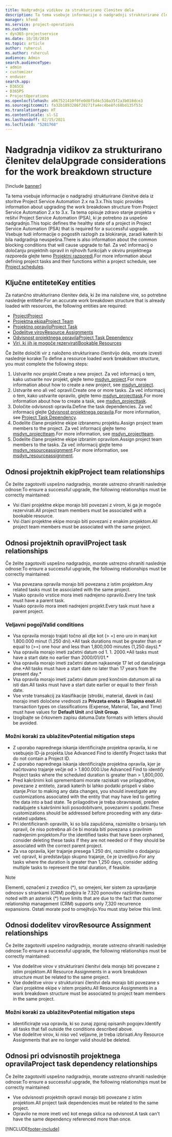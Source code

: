 ```yaml
---
title: Nadgradnja vidikov za strukturirano členitev dela
description: Ta tema vsebuje informacije o nadgradnji strukturirane členitve dela iz storitve Project Service Automation 2.x na 3.x.
manager: kfend
ms.service: project-operations
ms.custom:
- dyn365-projectservice
ms.date: 10/18/2019
ms.topic: article
author: ruhercul
ms.author: ruhercul
audience: Admin
search.audienceType:
- admin
- customizer
- enduser
search.app:
- D365CE
- D365PS
- ProjectOperations
ms.openlocfilehash: a067521410f0fe0d8f5d4c510a35f2a3b018dce3
ms.sourcegitcommit: fa32b1893286f20271fa4ec4be8fc68bd135f53c
ms.translationtype: HT
ms.contentlocale: sl-SI
ms.lasthandoff: 02/15/2021
ms.locfileid: "5281768"
---
```

# <a name="upgrade-considerations-for-the-work-breakdown-structure"></a><span data-ttu-id="1681a-103">Nadgradnja vidikov za strukturirano členitev dela</span><span class="sxs-lookup"><span data-stu-id="1681a-103">Upgrade considerations for the work breakdown structure</span></span>

[!include [banner](../includes/psa-now-project-operations.md)]

<span data-ttu-id="1681a-104">Ta tema vsebuje informacije o nadgradnji strukturirane členitve dela iz storitve Project Service Automation 2.x na 3.x.</span><span class="sxs-lookup"><span data-stu-id="1681a-104">This topic provides information about upgrading the work breakdown structure from Project Service Automation 2.x to 3.x.</span></span> <span data-ttu-id="1681a-105">Ta tema opisuje zdravo stanje projekta v rešitvi Project Service Automation (PSA), ki je potrebno za uspešno nadgradnjo.</span><span class="sxs-lookup"><span data-stu-id="1681a-105">This topic defines the healthy state of a project in Project Service Automation (PSA) that is required for a successful upgrade.</span></span> <span data-ttu-id="1681a-106">Vsebuje tudi informacije o pogostih razlogih za blokiranje, zaradi katerih bi bila nadgradnja neuspešna.</span><span class="sxs-lookup"><span data-stu-id="1681a-106">There is also information about the common blocking conditions that will cause upgrade to fail.</span></span> <span data-ttu-id="1681a-107">Za več informacij o določanju projektnih opravil in njihovih funkcijah v okviru projektnega razporeda glejte temo [Projektni razporedi](project-creating.md).</span><span class="sxs-lookup"><span data-stu-id="1681a-107">For more information about defining project tasks and their functions within a project schedule, see [Project schedules](project-creating.md).</span></span>

## <a name="key-entities"></a><span data-ttu-id="1681a-108">Ključne entitete</span><span class="sxs-lookup"><span data-stu-id="1681a-108">Key entities</span></span>
<span data-ttu-id="1681a-109">Za natančno strukturirano členitev dela, ki že ima naložene vire, so potrebne naslednje entitete:</span><span class="sxs-lookup"><span data-stu-id="1681a-109">For an accurate work breakdown structure that is already loaded with resources, the following entities are required:</span></span>

- [<span data-ttu-id="1681a-110">Project</span><span class="sxs-lookup"><span data-stu-id="1681a-110">Project</span></span>](https://docs.microsoft.com/dynamics365/customerengagement/on-premises/developer/entities/msdyn_project)
- [<span data-ttu-id="1681a-111">Projektna ekipa</span><span class="sxs-lookup"><span data-stu-id="1681a-111">Project Team</span></span>](https://docs.microsoft.com/dynamics365/customerengagement/on-premises/developer/entities/msdyn_projectteam)
- [<span data-ttu-id="1681a-112">Projektno opravilo</span><span class="sxs-lookup"><span data-stu-id="1681a-112">Project Task</span></span>](https://docs.microsoft.com/dynamics365/customerengagement/on-premises/developer/entities/msdyn_projecttask)
- [<span data-ttu-id="1681a-113">Dodelitve virov</span><span class="sxs-lookup"><span data-stu-id="1681a-113">Resource Assignments</span></span>](https://docs.microsoft.com/dynamics365/customerengagement/on-premises/developer/entities/msdyn_resourceassignment)
- [<span data-ttu-id="1681a-114">Odvisnost projektnega opravila</span><span class="sxs-lookup"><span data-stu-id="1681a-114">Project Task Dependency</span></span>](https://docs.microsoft.com/dynamics365/customerengagement/on-premises/developer/entities/msdyn_projecttaskdependency)
- [<span data-ttu-id="1681a-115">Viri, ki jih je mogoče rezervirati</span><span class="sxs-lookup"><span data-stu-id="1681a-115">Bookable Resources</span></span>](https://docs.microsoft.com/dynamics365/customerengagement/on-premises/developer/entities/bookableresource)

<span data-ttu-id="1681a-116">Če želite določiti vir z naloženo strukturirano členitvijo dela, morate izvesti naslednje korake:</span><span class="sxs-lookup"><span data-stu-id="1681a-116">To define a resource loaded work breakdown structure, you must complete the following steps:</span></span>

1. <span data-ttu-id="1681a-117">Ustvarite nov projekt.</span><span class="sxs-lookup"><span data-stu-id="1681a-117">Create a new project.</span></span> <span data-ttu-id="1681a-118">Za več informacij o tem, kako ustvarite nov projekt, glejte temo [msdyn_project](https://docs.microsoft.com/dynamics365/customerengagement/on-premises/developer/entities/msdyn_project).</span><span class="sxs-lookup"><span data-stu-id="1681a-118">For more information about how to create a new project, see [msdyn_project](https://docs.microsoft.com/dynamics365/customerengagement/on-premises/developer/entities/msdyn_project).</span></span>
2. <span data-ttu-id="1681a-119">Ustvarite eno ali več opravil.</span><span class="sxs-lookup"><span data-stu-id="1681a-119">Create one or more tasks.</span></span> <span data-ttu-id="1681a-120">Za več informacij o tem, kako ustvarite opravilo, glejte temo [msdyn_projecttask](https://docs.microsoft.com/dynamics365/customerengagement/on-premises/developer/entities/msdyn_projecttask).</span><span class="sxs-lookup"><span data-stu-id="1681a-120">For more information about how to create a task, see [msdyn_projecttask](https://docs.microsoft.com/dynamics365/customerengagement/on-premises/developer/entities/msdyn_projecttask).</span></span>
3. <span data-ttu-id="1681a-121">Določite odvisnosti opravila.</span><span class="sxs-lookup"><span data-stu-id="1681a-121">Define the task dependencies.</span></span> <span data-ttu-id="1681a-122">Za več informacij glejte [Odvisnost projektnega opravila](https://docs.microsoft.com/dynamics365/customerengagement/on-premises/developer/entities/msdyn_projecttaskdependency).</span><span class="sxs-lookup"><span data-stu-id="1681a-122">For more information, see [Project Task Dependency](https://docs.microsoft.com/dynamics365/customerengagement/on-premises/developer/entities/msdyn_projecttaskdependency).</span></span>
4. <span data-ttu-id="1681a-123">Dodelite člane projektne ekipe izbranemu projektu.</span><span class="sxs-lookup"><span data-stu-id="1681a-123">Assign project team members to the project.</span></span> <span data-ttu-id="1681a-124">Za več informacij glejte temo [msdyn_projectteam](https://docs.microsoft.com/dynamics365/customerengagement/on-premises/developer/entities/msdyn_projectteam).</span><span class="sxs-lookup"><span data-stu-id="1681a-124">For more information, see [msdyn_projectteam](https://docs.microsoft.com/dynamics365/customerengagement/on-premises/developer/entities/msdyn_projectteam).</span></span>
5. <span data-ttu-id="1681a-125">Dodelite člane projektne ekipe izbranim opravilom.</span><span class="sxs-lookup"><span data-stu-id="1681a-125">Assign project team members to the tasks.</span></span> <span data-ttu-id="1681a-126">Za več informacij glejte temo [msdyn_resourceassignment](https://docs.microsoft.com/dynamics365/customerengagement/on-premises/developer/entities/msdyn_resourceassignment).</span><span class="sxs-lookup"><span data-stu-id="1681a-126">For more information, see [msdyn_resourceassignment](https://docs.microsoft.com/dynamics365/customerengagement/on-premises/developer/entities/msdyn_resourceassignment).</span></span>

## <a name="project-team-relationships"></a><span data-ttu-id="1681a-127">Odnosi projektnih ekip</span><span class="sxs-lookup"><span data-stu-id="1681a-127">Project team relationships</span></span>

<span data-ttu-id="1681a-128">Če želite zagotoviti uspešno nadgradnjo, morate ustrezno ohraniti naslednje odnose:</span><span class="sxs-lookup"><span data-stu-id="1681a-128">To ensure a successful upgrade, the following relationships must be correctly maintained:</span></span>
- <span data-ttu-id="1681a-129">Vsi člani projektne ekipe morajo biti povezani z virom, ki ga je mogoče rezervirati.</span><span class="sxs-lookup"><span data-stu-id="1681a-129">All project team members must be associated with a bookable resource.</span></span>
- <span data-ttu-id="1681a-130">Vsi člani projektne ekipe morajo biti povezani z enakim projektom.</span><span class="sxs-lookup"><span data-stu-id="1681a-130">All project team members must be associated with the same project.</span></span> 

## <a name="project-task-relationships"></a><span data-ttu-id="1681a-131">Odnosi projektnih opravil</span><span class="sxs-lookup"><span data-stu-id="1681a-131">Project task relationships</span></span>
<span data-ttu-id="1681a-132">Če želite zagotoviti uspešno nadgradnjo, morate ustrezno ohraniti naslednje odnose:</span><span class="sxs-lookup"><span data-stu-id="1681a-132">To ensure a successful upgrade, the following relationships must be correctly maintained:</span></span>

- <span data-ttu-id="1681a-133">Vsa povezana opravila morajo biti povezana z istim projektom.</span><span class="sxs-lookup"><span data-stu-id="1681a-133">Any related tasks must be associated with the same project.</span></span>
- <span data-ttu-id="1681a-134">Vsako opravilo vrstice mora imeti nadrejeno opravilo.</span><span class="sxs-lookup"><span data-stu-id="1681a-134">Every line task must have a parent task.</span></span>
- <span data-ttu-id="1681a-135">Vsako opravilo mora imeti nadrejeni projekt.</span><span class="sxs-lookup"><span data-stu-id="1681a-135">Every task must have a parent project.</span></span>

### <a name="valid-conditions"></a><span data-ttu-id="1681a-136">Veljavni pogoji</span><span class="sxs-lookup"><span data-stu-id="1681a-136">Valid conditions</span></span>

- <span data-ttu-id="1681a-137">Vsa opravila morajo trajati točno ali dlje kot (> =) eno uro in manj kot 1.800.000 minut (1.250 dni).\*</span><span class="sxs-lookup"><span data-stu-id="1681a-137">All task durations must be greater than or equal to (>=) one hour and less than 1,800,000 minutes (1,250 days).\*</span></span>
- <span data-ttu-id="1681a-138">Vsa opravila morajo imeti začetni datum od 1. 1. 2000.\*</span><span class="sxs-lookup"><span data-stu-id="1681a-138">All tasks must have a start date no earlier than 2000/01/01.\*</span></span>
- <span data-ttu-id="1681a-139">Vsa opravila morajo imeti začetni datum najkasneje 17 let od današnjega dne.\*</span><span class="sxs-lookup"><span data-stu-id="1681a-139">All tasks must have a start date no later than 17 years from the present day.\*</span></span>
- <span data-ttu-id="1681a-140">Vsa opravila morajo imeti začetni datum pred končnim datumom ali na isti dan.</span><span class="sxs-lookup"><span data-stu-id="1681a-140">All tasks must have a start date earlier or equal to their finish date.</span></span>
- <span data-ttu-id="1681a-141">Vse vrste transakcij za klasifikacije (stroški, material, davek in čas) morajo imeti določene vrednosti za **Privzeta enota** in **Skupina enot**.</span><span class="sxs-lookup"><span data-stu-id="1681a-141">All transaction types on classifications (Expense, Material, Tax, and Time) must have values for **Default Unit** and **Unit Group**.</span></span>
- <span data-ttu-id="1681a-142">Izogibajte se črkovnem zapisu datuma.</span><span class="sxs-lookup"><span data-stu-id="1681a-142">Date formats with letters should be avoided.</span></span>

### <a name="potential-mitigation-steps"></a><span data-ttu-id="1681a-143">Možni koraki za ublažitev</span><span class="sxs-lookup"><span data-stu-id="1681a-143">Potential mitigation steps</span></span>
- <span data-ttu-id="1681a-144">Z uporabo naprednega iskanja identificirajte projektna opravila, ki ne vsebujejo ID-ja projekta.</span><span class="sxs-lookup"><span data-stu-id="1681a-144">Use Advanced Find to identify Project tasks that do not contain a Project ID.</span></span>
- <span data-ttu-id="1681a-145">Z uporabo naprednega iskanja identificirajte projektna opravila, kjer je načrtovano trajanje večje od > 1.800.000.</span><span class="sxs-lookup"><span data-stu-id="1681a-145">Use Advanced Find to identify Project tasks where the scheduled duration is greater than > 1,800,000.</span></span>
- <span data-ttu-id="1681a-146">Pred kakršnimi koli spremembami morate raziskati vse prilagoditve, povezane z entiteto, zaradi katerih bi lahko podatki prispeli v slabo stanje.</span><span class="sxs-lookup"><span data-stu-id="1681a-146">Prior to making any data changes, you should investigate any customizations associated with the entity that may have led to getting the data into a bad state.</span></span> <span data-ttu-id="1681a-147">Te prilagoditve je treba obravnavati, preden nadaljujete s kakršnimi koli posodobitvami, povezanimi s podatki.</span><span class="sxs-lookup"><span data-stu-id="1681a-147">These customizations should be addressed before proceeding with any data-related updates.</span></span>
- <span data-ttu-id="1681a-148">Pri identificiranih opravilih, ki so bila zapuščena, razmislite o brisanju teh opravil, če niso potrebna ali če bi morala biti povezana s pravilnim nadrejenim projektom.</span><span class="sxs-lookup"><span data-stu-id="1681a-148">For the identified tasks that have been orphaned, consider deleting these tasks if they are not needed or if they should be associated with the correct parent project.</span></span>
- <span data-ttu-id="1681a-149">Za vsa opravila, kjer trajanje presega 1.250 dni, razmislite o dodajanju več opravil, ki predstavljajo skupno trajanje, če je izvedljivo.</span><span class="sxs-lookup"><span data-stu-id="1681a-149">For any tasks where the duration is greater than 1,250 days, consider adding multiple tasks to represent the total duration, if feasible.</span></span>

> [!NOTE]
> <span data-ttu-id="1681a-150">Elementi, označeni z zvezdico (\*), so omejeni, ker sistem za upravljanje odnosov s strankami (CRM) podpira le 7.320 ponovitev razširitev.</span><span class="sxs-lookup"><span data-stu-id="1681a-150">Items noted with an asterisk (\*) have limits that are due to the fact that customer relationship management (CRM) supports only 7,320 recurrence expansions.</span></span> <span data-ttu-id="1681a-151">Ostati morate pod to omejitvijo.</span><span class="sxs-lookup"><span data-stu-id="1681a-151">You must stay below this limit.</span></span>

## <a name="resource-assignment-relationships"></a><span data-ttu-id="1681a-152">Odnosi dodelitev virov</span><span class="sxs-lookup"><span data-stu-id="1681a-152">Resource Assignment relationships</span></span>
<span data-ttu-id="1681a-153">Če želite zagotoviti uspešno nadgradnjo, morate ustrezno ohraniti naslednje odnose:</span><span class="sxs-lookup"><span data-stu-id="1681a-153">To ensure a successful upgrade, the following relationships must be correctly maintained:</span></span>

- <span data-ttu-id="1681a-154">Vse dodelitve virov v strukturirani členitvi dela morajo biti povezane z istim projektom.</span><span class="sxs-lookup"><span data-stu-id="1681a-154">All Resource Assignments in a work breakdown structure must be related to the same project.</span></span>
- <span data-ttu-id="1681a-155">Vse dodelitve virov v strukturirani členitvi dela morajo biti povezane s člani projektne ekipe v istem projektu.</span><span class="sxs-lookup"><span data-stu-id="1681a-155">All Resource Assignments in a work breakdown structure must be associated to project team members in the same project.</span></span>

### <a name="potential-mitigation-steps"></a><span data-ttu-id="1681a-156">Možni koraki za ublažitev</span><span class="sxs-lookup"><span data-stu-id="1681a-156">Potential mitigation steps</span></span>
- <span data-ttu-id="1681a-157">Identificirajte vsa opravila, ki so zunaj zgoraj opisanih pogojev.</span><span class="sxs-lookup"><span data-stu-id="1681a-157">Identify all tasks that fall outside the conditions described above.</span></span>  
- <span data-ttu-id="1681a-158">Vse dodelitve virov, ki niso več veljavne, je treba izbrisati.</span><span class="sxs-lookup"><span data-stu-id="1681a-158">Any Resource Assignments that are no longer valid should be deleted.</span></span>

## <a name="project-task-dependency-relationships"></a><span data-ttu-id="1681a-159">Odnosi pri odvisnostih projektnega opravila</span><span class="sxs-lookup"><span data-stu-id="1681a-159">Project task dependency relationships</span></span>
<span data-ttu-id="1681a-160">Če želite zagotoviti uspešno nadgradnjo, morate ustrezno ohraniti naslednje odnose:</span><span class="sxs-lookup"><span data-stu-id="1681a-160">To ensure a successful upgrade, the following relationships must be correctly maintained:</span></span>

- <span data-ttu-id="1681a-161">Vse odvisnosti projektnih opravil morajo biti povezane z istim projektom.</span><span class="sxs-lookup"><span data-stu-id="1681a-161">All project task dependencies must be related to the same project.</span></span>
- <span data-ttu-id="1681a-162">Opravilo ne more imeti več kot enega sklica na odvisnost.</span><span class="sxs-lookup"><span data-stu-id="1681a-162">A task can't have the same dependency referenced more than once.</span></span>


[!INCLUDE[footer-include](../includes/footer-banner.md)]
